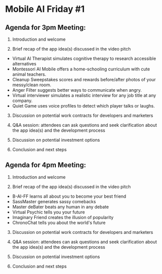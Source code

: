 # Mobile AI Friday #1

## Agenda for 3pm Meeting:

1. Introduction and welcome

2. Brief recap of the app idea(s) discussed in the video pitch

- Virtual AI Therapist simulates cognitive therapy to research accessible alternatives 
- Montessori AI Mobile offers a home-schooling curriculum with cute animal teachers.
- Cleanup Sweepstakes scores and rewards before/after photos of your messy/clean room.
- Anger Filter suggests better ways to communicate when angry.
- Virtual interviewer simulates a realistic interview for any job title at any company.
- Quiet Game uses voice profiles to detect which player talks or laughs.

3. Discussion on potential work contracts for developers and marketers

4. Q&A session: attendees can ask questions and seek clarification about the app idea(s) and the development process

5. Discussion on potential investment options

6. Conclusion and next steps

## Agenda for 4pm Meeting:

1. Introduction and welcome

2. Brief recap of the app idea(s) discussed in the video pitch

- B-AI-FF learns all about you to become your best friend
- SassMaster generates sassy comebacks
- Master deBater beats any human in any debate
- Virtual Psychic tells you your future
- Imaginary Friend creates the illusion of popularity
- ChronoChat tells you about the world's future

3. Discussion on potential work contracts for developers and marketers

4. Q&A session: attendees can ask questions and seek clarification about the app idea(s) and the development process

5. Discussion on potential investment options

6. Conclusion and next steps
